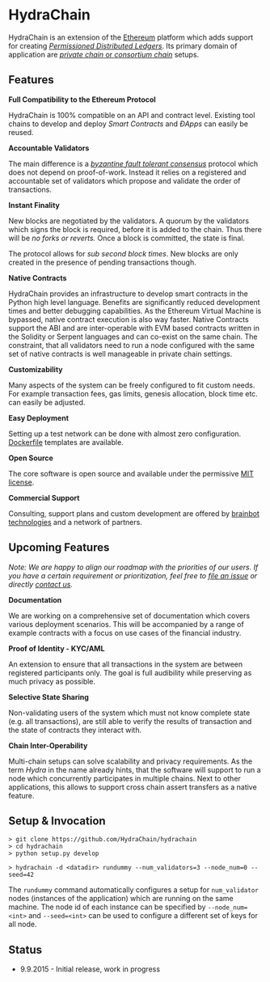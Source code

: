 HydraChain
==========

HydraChain is an extension of the [Ethereum](https://ethereum.org/) platform which adds support for creating [*Permissioned Distributed Ledgers*](http://www.ofnumbers.com/2015/04/06/consensus-as-a-service-a-brief-report-on-the-emergence-of-permissioned-distributed-ledger-systems/). Its primary domain of application are [*private chain* or *consortium chain*](https://blog.ethereum.org/2015/08/07/on-public-and-private-blockchains/) setups.

Features
--------

**Full Compatibility to the Ethereum Protocol**

HydraChain is 100% compatible on an API and contract level. Existing tool chains to develop and deploy *Smart Contracts* and *ÐApps* can easily be reused.

**Accountable Validators**

The main difference is a [*byzantine fault tolerant consensus*](https://en.wikipedia.org/wiki/Byzantine_fault_tolerance) protocol which does not depend on proof-of-work. Instead it relies on a registered and accountable set of validators which propose and validate the order of transactions.

**Instant Finality**

New blocks are negotiated by the validators. A quorum by the validators which signs the block is required, before it is added to the chain. Thus there will be *no forks or reverts.* Once a block is committed, the state is final.

The protocol allows for *sub second block times*. New blocks are only created in the presence of pending transactions though.


**Native Contracts**

HydraChain provides an infrastructure to develop smart contracts in the Python high level language.  Benefits are significantly reduced development times and better debugging capabilities. As the Ethereum Virtual Machine is bypassed, native contract execution is also way faster.
Native Contracts support the ABI and are inter-operable with EVM based contracts written in the Solidity or Serpent languages and can co-exist on the same chain. The constraint, that all validators need to run a node configured with the same set of native contracts is well manageable in private chain settings.

**Customizability**

Many aspects of the system can be freely configured to fit custom needs. For example transaction fees, gas limits,  genesis allocation, block time etc. can easily be adjusted.

**Easy Deployment**

Setting up a test network can be done with almost zero configuration.  [Dockerfile](https://docs.docker.com/reference/builder/) templates are available.

**Open Source**

The core software is open source and available under the permissive [MIT license](https://en.wikipedia.org/wiki/MIT_License).

**Commercial Support**

Consulting, support plans and custom development are offered by [brainbot technologies](http://www.brainbot.com) and a network of partners.

Upcoming Features
-----------------
*Note: We are happy to align our roadmap with the priorities of our users. If you have a certain requirement or prioritization, feel free to [file an issue](https://github.com/HydraChain/hydrachain/issues) or directly [contact us](mailto:heiko.hees@brainbot.com).*

**Documentation**

We are working on a comprehensive set of documentation which covers various deployment scenarios. This will be accompanied by a range of example contracts with a focus on use cases of the financial industry.

**Proof of Identity - KYC/AML**

An extension to ensure that all transactions in the system are between registered participants only. The goal is full audibility while preserving as much privacy as possible.

**Selective State Sharing**

Non-validating users of the system which must not know complete state (e.g. all transactions), are still able to verify the results of transaction and the state of contracts they interact with.

**Chain Inter-Operability**

Multi-chain setups can solve scalability and privacy requirements.
As the term *Hydra* in the name already hints, that the software will support to run a node which concurrently participates in multiple chains. Next to other applications, this allows to support cross chain assert transfers as a native feature.


Setup & Invocation
------

    > git clone https://github.com/HydraChain/hydrachain
    > cd hydrachain
    > python setup.py develop

    > hydrachain -d <datadir> rundummy --num_validators=3 --node_num=0 -- seed=42

The `rundummy` command automatically configures a setup for `num_validator` nodes (instances of the application) which are running on the same machine. The node id of each instance can be specified by `--node_num=<int>` and `--seed=<int>` can be used to configure a different set of keys for all node.

Status
------

 - 9.9.2015 - Initial release, work in progress
